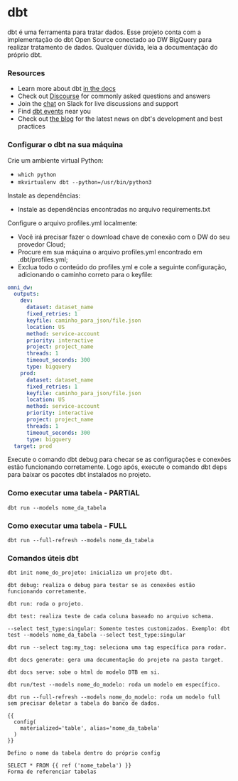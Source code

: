 # dbt

dbt é uma ferramenta para tratar dados. Esse projeto conta com a implementação do dbt Open Source conectado ao DW BigQuery para realizar tratamento de dados. Qualquer dúvida, leia a documentação do próprio dbt.

### Resources

* Learn more about dbt [in the docs](https://docs.getdbt.com/docs/introduction)
* Check out [Discourse](https://discourse.getdbt.com/) for commonly asked questions and answers
* Join the [chat](https://community.getdbt.com/) on Slack for live discussions and support
* Find [dbt events](https://events.getdbt.com) near you
* Check out [the blog](https://blog.getdbt.com/) for the latest news on dbt's development and best practices

### Configurar o dbt na sua máquina

Crie um ambiente virtual Python:

* ```which python```
* ```mkvirtualenv dbt --python=/usr/bin/python3```

Instale as dependências:

* Instale as dependências encontradas no arquivo requirements.txt

Configure o arquivo profiles.yml localmente:

* Você irá precisar fazer o download chave de conexão com o DW do seu provedor Cloud;
* Procure em sua máquina o arquivo profiles.yml encontrado em .dbt/profiles.yml;
* Exclua todo o conteúdo do profiles.yml e cole a seguinte configuração, adicionando o caminho correto para o keyfile:

```yml
omni_dw:
  outputs:
    dev:
      dataset: dataset_name
      fixed_retries: 1
      keyfile: caminho_para_json/file.json
      location: US
      method: service-account
      priority: interactive
      project: project_name
      threads: 1
      timeout_seconds: 300
      type: bigquery
    prod:
      dataset: dataset_name
      fixed_retries: 1
      keyfile: caminho_para_json/file.json
      location: US
      method: service-account
      priority: interactive
      project: project_name
      threads: 1
      timeout_seconds: 300
      type: bigquery
  target: prod
```

Execute o comando dbt debug para checar se as configurações e conexões estão funcionando corretamente.
Logo após, execute o comando dbt deps para baixar os pacotes dbt instalados no projeto.

### Como executar uma tabela - PARTIAL

```
dbt run --models nome_da_tabela
```

### Como executar uma tabela - FULL

```
dbt run --full-refresh --models nome_da_tabela
```

### Comandos úteis dbt

```
dbt init nome_do_projeto: inicializa um projeto dbt.
```

```
dbt debug: realiza o debug para testar se as conexões estão funcionando corretamente.
```

```
dbt run: roda o projeto.
```

```
dbt test: realiza teste de cada coluna baseado no arquivo schema.
```

```
--select test_type:singular: Somente testes customizados. Exemplo: dbt test --models nome_da_tabela --select test_type:singular
```

```
dbt run --select tag:my_tag: seleciona uma tag específica para rodar.
```

```
dbt docs generate: gera uma documentação do projeto na pasta target.
```

```
dbt docs serve: sobe o html do modelo DTB em si.
```

```
dbt run/test --models nome_do_modelo: roda um modelo em específico.
```

```
dbt run --full-refresh --models nome_do_modelo: roda um modelo full sem precisar deletar a tabela do banco de dados.
```

```
{{
  config(
    materialized='table', alias='nome_da_tabela'
  )
}}

Defino o nome da tabela dentro do próprio config
```

```
SELECT * FROM {{ ref ('nome_tabela') }}
Forma de referenciar tabelas
```